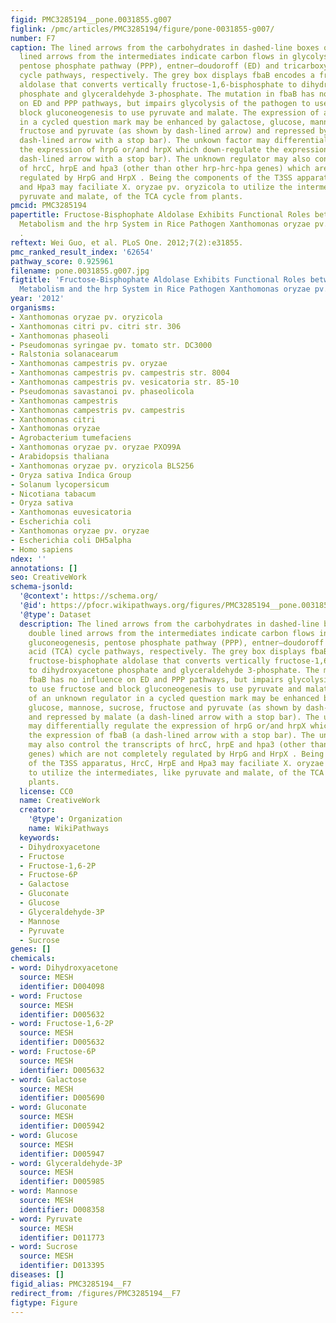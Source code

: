 ```yaml
---
figid: PMC3285194__pone.0031855.g007
figlink: /pmc/articles/PMC3285194/figure/pone-0031855-g007/
number: F7
caption: The lined arrows from the carbohydrates in dashed-line boxes or the double
  lined arrows from the intermediates indicate carbon flows in glycolysis, gluconeogenesis,
  pentose phosphate pathway (PPP), entner–doudoroff (ED) and tricarboxylic acid (TCA)
  cycle pathways, respectively. The grey box displays fbaB encodes a fructose-bisphophate
  aldolase that converts vertically fructose-1,6-bisphosphate to dihydroxyacetone
  phosphate and glyceraldehyde 3-phosphate. The mutation in fbaB has no influence
  on ED and PPP pathways, but impairs glycolysis of the pathogen to use fructose and
  block gluconeogenesis to use pyruvate and malate. The expression of an unknown regulator
  in a cycled question mark may be enhanced by galactose, glucose, mannose, sucrose,
  fructose and pyruvate (as shown by dash-lined arrow) and repressed by malate (a
  dash-lined arrow with a stop bar). The unkown factor may differentially regulate
  the expression of hrpG or/and hrpX which down-regulate the expression of fbaB (a
  dash-lined arrow with a stop bar). The unknown regulator may also control the transcripts
  of hrcC, hrpE and hpa3 (other than other hrp-hrc-hpa genes) which are not completely
  regulated by HrpG and HrpX . Being the components of the T3SS apparatus, HrcC, HrpE
  and Hpa3 may faciliate X. oryzae pv. oryzicola to utilize the intermediates, like
  pyruvate and malate, of the TCA cycle from plants.
pmcid: PMC3285194
papertitle: Fructose-Bisphophate Aldolase Exhibits Functional Roles between Carbon
  Metabolism and the hrp System in Rice Pathogen Xanthomonas oryzae pv. oryzicola
  .
reftext: Wei Guo, et al. PLoS One. 2012;7(2):e31855.
pmc_ranked_result_index: '62654'
pathway_score: 0.925961
filename: pone.0031855.g007.jpg
figtitle: 'Fructose-Bisphophate Aldolase Exhibits Functional Roles between Carbon
  Metabolism and the hrp System in Rice Pathogen Xanthomonas oryzae pv. oryzicola '
year: '2012'
organisms:
- Xanthomonas oryzae pv. oryzicola
- Xanthomonas citri pv. citri str. 306
- Xanthomonas phaseoli
- Pseudomonas syringae pv. tomato str. DC3000
- Ralstonia solanacearum
- Xanthomonas campestris pv. oryzae
- Xanthomonas campestris pv. campestris str. 8004
- Xanthomonas campestris pv. vesicatoria str. 85-10
- Pseudomonas savastanoi pv. phaseolicola
- Xanthomonas campestris
- Xanthomonas campestris pv. campestris
- Xanthomonas citri
- Xanthomonas oryzae
- Agrobacterium tumefaciens
- Xanthomonas oryzae pv. oryzae PXO99A
- Arabidopsis thaliana
- Xanthomonas oryzae pv. oryzicola BLS256
- Oryza sativa Indica Group
- Solanum lycopersicum
- Nicotiana tabacum
- Oryza sativa
- Xanthomonas euvesicatoria
- Escherichia coli
- Xanthomonas oryzae pv. oryzae
- Escherichia coli DH5alpha
- Homo sapiens
ndex: ''
annotations: []
seo: CreativeWork
schema-jsonld:
  '@context': https://schema.org/
  '@id': https://pfocr.wikipathways.org/figures/PMC3285194__pone.0031855.g007.html
  '@type': Dataset
  description: The lined arrows from the carbohydrates in dashed-line boxes or the
    double lined arrows from the intermediates indicate carbon flows in glycolysis,
    gluconeogenesis, pentose phosphate pathway (PPP), entner–doudoroff (ED) and tricarboxylic
    acid (TCA) cycle pathways, respectively. The grey box displays fbaB encodes a
    fructose-bisphophate aldolase that converts vertically fructose-1,6-bisphosphate
    to dihydroxyacetone phosphate and glyceraldehyde 3-phosphate. The mutation in
    fbaB has no influence on ED and PPP pathways, but impairs glycolysis of the pathogen
    to use fructose and block gluconeogenesis to use pyruvate and malate. The expression
    of an unknown regulator in a cycled question mark may be enhanced by galactose,
    glucose, mannose, sucrose, fructose and pyruvate (as shown by dash-lined arrow)
    and repressed by malate (a dash-lined arrow with a stop bar). The unkown factor
    may differentially regulate the expression of hrpG or/and hrpX which down-regulate
    the expression of fbaB (a dash-lined arrow with a stop bar). The unknown regulator
    may also control the transcripts of hrcC, hrpE and hpa3 (other than other hrp-hrc-hpa
    genes) which are not completely regulated by HrpG and HrpX . Being the components
    of the T3SS apparatus, HrcC, HrpE and Hpa3 may faciliate X. oryzae pv. oryzicola
    to utilize the intermediates, like pyruvate and malate, of the TCA cycle from
    plants.
  license: CC0
  name: CreativeWork
  creator:
    '@type': Organization
    name: WikiPathways
  keywords:
  - Dihydroxyacetone
  - Fructose
  - Fructose-1,6-2P
  - Fructose-6P
  - Galactose
  - Gluconate
  - Glucose
  - Glyceraldehyde-3P
  - Mannose
  - Pyruvate
  - Sucrose
genes: []
chemicals:
- word: Dihydroxyacetone
  source: MESH
  identifier: D004098
- word: Fructose
  source: MESH
  identifier: D005632
- word: Fructose-1,6-2P
  source: MESH
  identifier: D005632
- word: Fructose-6P
  source: MESH
  identifier: D005632
- word: Galactose
  source: MESH
  identifier: D005690
- word: Gluconate
  source: MESH
  identifier: D005942
- word: Glucose
  source: MESH
  identifier: D005947
- word: Glyceraldehyde-3P
  source: MESH
  identifier: D005985
- word: Mannose
  source: MESH
  identifier: D008358
- word: Pyruvate
  source: MESH
  identifier: D011773
- word: Sucrose
  source: MESH
  identifier: D013395
diseases: []
figid_alias: PMC3285194__F7
redirect_from: /figures/PMC3285194__F7
figtype: Figure
---
```

